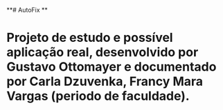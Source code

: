 **# AutoFix **
# Projeto de estudo e possível aplicação real, desenvolvido por Gustavo Ottomayer e documentado por Carla Dzuvenka, Francy Mara Vargas (periodo de faculdade). 
